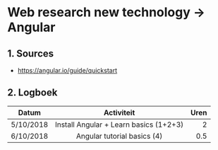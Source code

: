 # Web research new technology -> Angular
## 1. Sources
* https://angular.io/guide/quickstart

## 2. Logboek
|       Datum       |                    Activiteit                    |        Uren       |
|-------------------|:------------------------------------------------:|------------------:|
|     5/10/2018     |       Install Angular + Learn basics (1+2+3)     |         2         |
|     6/10/2018     |            Angular tutorial basics (4)           |        0.5        |

